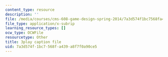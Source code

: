 ```yaml
---
content_type: resource
description: ''
file: /media/courses/cms-608-game-design-spring-2014/7a3d574f1bc7568fa439a8f7f0a90ce5_1506656.vtt
file_type: application/x-subrip
learning_resource_types: []
ocw_type: OCWFile
resourcetype: Other
title: 3play caption file
uid: 7a3d574f-1bc7-568f-a439-a8f7f0a90ce5
---
```

